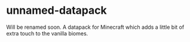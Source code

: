 # unnamed-datapack
Will be renamed soon. A datapack for Minecraft which adds a little bit of extra touch to the vanilla biomes.
